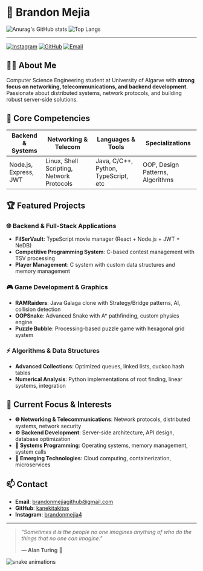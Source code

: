 # 🚀 Brandon Mejia

![Anurag's GitHub stats](https://github-readme-stats.vercel.app/api?username=kanekitakitos&show_icons=true&theme=midnight-purple)          ![Top Langs](https://github-readme-stats.vercel.app/api/top-langs/?username=kanekitakitos&layout=compact)


---

[![Instagram](https://img.shields.io/badge/Instagram-E4405F?style=for-the-badge&logo=instagram&logoColor=white)](https://www.instagram.com/brandonmejia4/)
[![GitHub](https://img.shields.io/badge/GitHub-Profile-black?style=for-the-badge&logo=github)](https://github.com/kanekitakitos)
[![Email](https://img.shields.io/badge/Email-Contact-red?style=for-the-badge&logo=gmail)](mailto:brandonmejiagithub@gmail.com)



## 👨‍💻 About Me

Computer Science Engineering student at University of Algarve with **strong focus on networking, telecommunications, and backend development**. Passionate about distributed systems, network protocols, and building robust server-side solutions.



## 🎯 Core Competencies

| **Backend & Systems** | **Networking & Telecom** | **Languages & Tools** | **Specializations** |
|------------------------|---------------------------|------------------------|---------------------|
| Node.js, Express, JWT | Linux, Shell Scripting, Network Protocols | Java, C/C++, Python, TypeScript, etc | OOP, Design Patterns, Algorithms |

## 🏆 Featured Projects

### **🌐 Backend & Full-Stack Applications**
- **FilSerVault**: TypeScript movie manager (React + Node.js + JWT + NeDB)
- **Competitive Programming System**: C-based contest management with TSV processing
- **Player Management**: C system with custom data structures and memory management

### **🎮 Game Development & Graphics**
- **RAMRaiders**: Java Galaga clone with Strategy/Bridge patterns, AI, collision detection
- **OOPSnake**: Advanced Snake with A* pathfinding, custom physics engine
- **Puzzle Bubble**: Processing-based puzzle game with hexagonal grid system

### **⚡ Algorithms & Data Structures**
- **Advanced Collections**: Optimized queues, linked lists, cuckoo hash tables
- **Numerical Analysis**: Python implementations of root finding, linear systems, integration

## 🚀 Current Focus & Interests

- **🌐 Networking & Telecommunications**: Network protocols, distributed systems, network security
- **⚙️ Backend Development**: Server-side architecture, API design, database optimization
- **🔧 Systems Programming**: Operating systems, memory management, system calls
- **🤖 Emerging Technologies**: Cloud computing, containerization, microservices



## 📫 Contact

- **Email**: brandonmejiagithub@gmail.com
- **GitHub**: [kanekitakitos](https://github.com/kanekitakitos)
- **Instagram**: [brandonmejia4](https://www.instagram.com/brandonmejia4/)

---

> *"Sometimes it is the people no one imagines anything of who do the things that no one can imagine."*
> 
> **— Alan Turing** 🧠


![snake animations](https://github.com/kanekitakitos/kanekitakitos/blob/output/github-contribution-grid-snake.svg)


